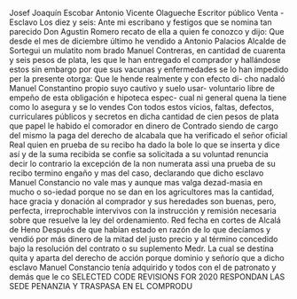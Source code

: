 Josef Joaquín Escobar
Antonio Vicente Olagueche
Escritor público
Venta - Esclavo
Los diez y seis: Ante mi escribano y festigos que se nomina tan parecido Don Agustin Romero recato de ella a quien fe conozco y dijo: Que desde el mes de diciembre último he vendido a Antonio Palacios Alcalde de Sortegui un mulatito nom
brado Manuel Contreras, en cantidad de cuarenta y seis pesos de plata, les que le han entregado el comprador y hallándose estos sin embargo por que sus vacunas y enfermedades se lo han impedido
per la presente otorga: Que le hende realmente y con efecto di- cho nadaló Manuel Constantino propio suyo cautivo y suelo usar- voluntario libre de empeño de esta obligación e hipoteca espec- cual ni general quena la tiene como lo asegura y se lo vendes
Con todos estos vicios, faltas, defectos, curriculares públicos y secretos en dicha cantidad de cien pesos de plata que papel le habido el comorador en dinero de Contrado siendo de cargo del
mismo la paga del derecho de alcabala que ha verificado el señor oficial Real quien en prueba de su recibo ha dado la bole lo que se inserta y dice así y de la suma recibida se confie sa solicitada a su voluntad renuncia decir lo contrario la excepción
de la non numerata assi una prueba de su recibo termino engaño y mas del caso, declarando que dicho esclavo Manuel Constancio no vale mas y aunque mas valga dezad-masia en mucho o so-iedad porque no se dan en los agricultores mas
la cantidad, hace gracia y donación al comprador y sus heredades son buenas, pero, perfecta, irreprochable intervivos con la instrucción y remisión necesaria sobre que resuelve la ley del ordenamiento. Red fecha en cortes de Alcalá de Heno
Después de que habían estado en razón de lo que decíamos y vendió por más dinero de la mitad del justo precio y al término concedido bajo la resolución del contrato o su suplemento Medr.
La cual se destina quita y aparta del derecho de acción porque dominio y señorío que a dicho esclavo Manuel Constancio tenía adquirido y todos con el de patronato y demás que le co
SELECTED CODE REVISIONS FOR 2020
RESPONDAN LAS SEDE PENANZIA Y TRASPASA EN EL COMPRODU